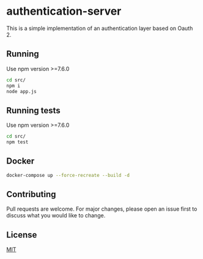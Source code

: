 # authentication-server


This is a simple implementation of an authentication layer based on Oauth 2.

## Running

Use npm version >=7.6.0

```bash
cd src/
npm i
node app.js
```

## Running tests

Use npm version >=7.6.0

```bash
cd src/
npm test
```

## Docker
```bash
docker-compose up --force-recreate --build -d
```

## Contributing
Pull requests are welcome. For major changes, please open an issue first to discuss what you would like to change.

## License
[MIT](https://choosealicense.com/licenses/mit/)